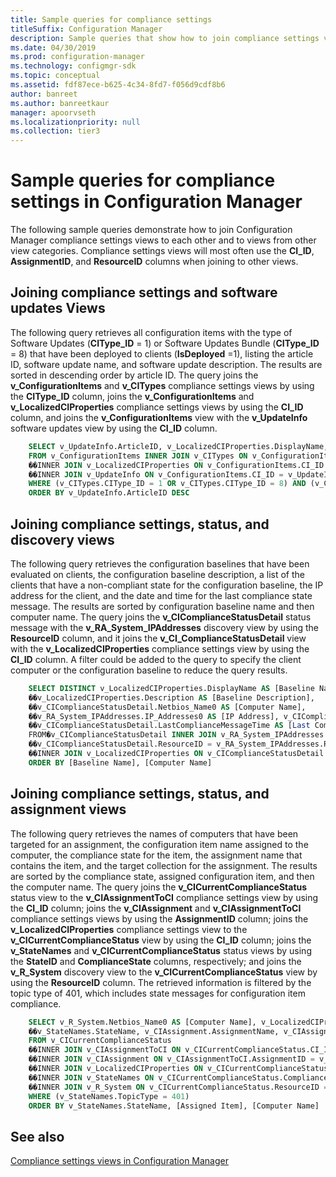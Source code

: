 ```yaml
---
title: Sample queries for compliance settings
titleSuffix: Configuration Manager
description: Sample queries that show how to join compliance settings views to each other and to views from other view categories.
ms.date: 04/30/2019
ms.prod: configuration-manager
ms.technology: configmgr-sdk
ms.topic: conceptual
ms.assetid: fdf87ece-b625-4c34-8fd7-f056d9cdf8b6
author: banreet
ms.author: banreetkaur
manager: apoorvseth
ms.localizationpriority: null
ms.collection: tier3
---
```


# Sample queries for compliance settings in Configuration Manager

The following sample queries demonstrate how to join Configuration Manager compliance settings views to each other and to views from other view categories. Compliance settings views will most often use the **CI_ID**, **AssignmentID**, and **ResourceID** columns when joining to other views.

## Joining compliance settings and software updates Views

The following query retrieves all configuration items with the type of Software Updates (**CIType_ID** = 1) or Software Updates Bundle (**CIType_ID** = 8) that have been deployed to clients (**IsDeployed** =1), listing the article ID, software update name, and software update description. The results are sorted in descending order by article ID. The query joins the **v_ConfigurationItems** and **v_CITypes** compliance settings views by using the **CIType_ID** column, joins the **v_ConfigurationItems** and **v_LocalizedCIProperties** compliance settings views by using the **CI_ID** column, and joins the **v_ConfigurationItems** view with the **v_UpdateInfo** software updates view by using the **CI_ID** column.

```sql
    SELECT v_UpdateInfo.ArticleID, v_LocalizedCIProperties.DisplayName, v_LocalizedCIProperties.Description 
    FROM v_ConfigurationItems INNER JOIN v_CITypes ON v_ConfigurationItems.CIType_ID = v_CITypes.CIType_ID 
    ��INNER JOIN v_LocalizedCIProperties ON v_ConfigurationItems.CI_ID = v_LocalizedCIProperties.CI_ID 
    ��INNER JOIN v_UpdateInfo ON v_ConfigurationItems.CI_ID = v_UpdateInfo.CI_ID 
    WHERE (v_CITypes.CIType_ID = 1 OR v_CITypes.CIType_ID = 8) AND (v_ConfigurationItems.IsDeployed = 1) 
    ORDER BY v_UpdateInfo.ArticleID DESC 
```

## Joining compliance settings, status, and discovery views

The following query retrieves the configuration baselines that have been evaluated on clients, the configuration baseline description, a list of the clients that have a non-compliant state for the configuration baseline, the IP address for the client, and the date and time for the last compliance state message. The results are sorted by configuration baseline name and then computer name. The query joins the **v_CIComplianceStatusDetail** status message with the **v_RA_System_IPAddresses** discovery view by using the **ResourceID** column, and it joins the **v_CI_ComplianceStatusDetail** view with the **v_LocalizedCIProperties** compliance settings view by using the **CI_ID** column. A filter could be added to the query to specify the client computer or the configuration baseline to reduce the query results.

```sql
    SELECT DISTINCT v_LocalizedCIProperties.DisplayName AS [Baseline Name], 
    ��v_LocalizedCIProperties.Description AS [Baseline Description], 
    ��v_CIComplianceStatusDetail.Netbios_Name0 AS [Computer Name], 
    ��v_RA_System_IPAddresses.IP_Addresses0 AS [IP Address], v_CIComplianceStatusDetail.RuleSeverity, 
    ��v_CIComplianceStatusDetail.LastComplianceMessageTime AS [Last Compliance Message] 
    FROM�v_CIComplianceStatusDetail INNER JOIN v_RA_System_IPAddresses ON 
    ��v_CIComplianceStatusDetail.ResourceID = v_RA_System_IPAddresses.ResourceID 
    ��INNER JOIN v_LocalizedCIProperties ON v_CIComplianceStatusDetail.CI_ID = v_LocalizedCIProperties.CI_ID 
    ORDER BY [Baseline Name], [Computer Name] 
```

## Joining compliance settings, status, and assignment views

The following query retrieves the names of computers that have been targeted for an assignment, the configuration item name assigned to the computer, the compliance state for the item, the assignment name that contains the item, and the target collection for the assignment. The results are sorted by the compliance state, assigned configuration item, and then the computer name. The query joins the **v_CICurrentComplianceStatus** status view to the **v_CIAssignmentToCI** compliance settings view by using the **CI_ID** column; joins the **v_CIAssignment** and **v_CIAssignmentToCI** compliance settings views by using the **AssignmentID** column; joins the **v_LocalizedCIProperties** compliance settings view to the **v_CICurrentComplianceStatus** view by using the **CI_ID** column; joins the **v_StateNames** and **v_CICurrentComplianceStatus** status views by using the **StateID** and **ComplianceState** columns, respectively; and joins the **v_R_System** discovery view to the **v_CICurrentComplianceStatus** view by using the **ResourceID** column. The retrieved information is filtered by the topic type of 401, which includes state messages for configuration item compliance.

```sql
    SELECT v_R_System.Netbios_Name0 AS [Computer Name], v_LocalizedCIProperties.DisplayName AS [Assigned Item], 
    ��v_StateNames.StateName, v_CIAssignment.AssignmentName, v_CIAssignment.CollectionID 
    FROM v_CICurrentComplianceStatus 
    ��INNER JOIN v_CIAssignmentToCI ON v_CICurrentComplianceStatus.CI_ID = v_CIAssignmentToCI.CI_ID 
    ��INNER JOIN v_CIAssignment ON v_CIAssignmentToCI.AssignmentID = v_CIAssignment.AssignmentID 
    ��INNER JOIN v_LocalizedCIProperties ON v_CICurrentComplianceStatus.CI_ID = v_LocalizedCIProperties.CI_ID 
    ��INNER JOIN v_StateNames ON v_CICurrentComplianceStatus.ComplianceState = v_StateNames.StateID 
    ��INNER JOIN v_R_System ON v_CICurrentComplianceStatus.ResourceID = v_R_System.ResourceID 
    WHERE (v_StateNames.TopicType = 401) 
    ORDER BY v_StateNames.StateName, [Assigned Item], [Computer Name] 
```

## See also

[Compliance settings views in Configuration Manager](compliance-settings-views-configuration-manager.md)
